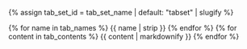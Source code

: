{% assign tab_set_id = tab_set_name | default: "tabset" | slugify %}

{% for name in tab_names %}
{{ name | strip }}
{% endfor %}
{% for content in tab_contents %}
{{ content | markdownify }}
{% endfor %}
<script>$(function(){$("#{{tab_set_id}}").tabs();});</script>
